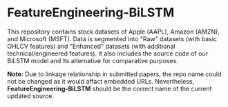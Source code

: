 # FeatureEngineering-BiLSTM
This repository contains stock datasets of Apple (AAPL), Amazon (AMZN), and Microsoft (MSFT). Data is segmented into "Raw" datasets (with basic OHLCV features) and "Enhanced" datasets (with additional technical/engineered features). It also includes the source code of our BiLSTM model and its alternative for comparative purposes.

**Note:** Due to linkage relationship in submitted papers, the repo name could not be changed as it would affact embedded URLs. Nevertheless, **FeatureEngineering-BiLSTM** should be the correct name of the current updated source. 
